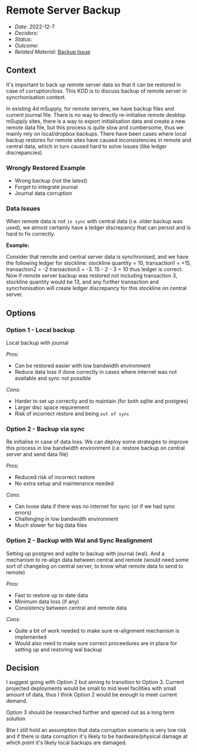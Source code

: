 # Remote Server Backup

- *Date*: 2022-12-7
- *Deciders*: 
- *Status*: 
- *Outcome*: 
- *Related Material*: [Backup Issue](https://github.com/openmsupply/open-msupply/issues/767)

## Context

It's important to back up remote server data so that it can be restored in case of corruption/loss. This KDD is to discuss backup of remote server in syncrhonisation context.

In existing 4d mSupply, for remote servers, we have backup files and current journal file. There is no way to directly re-initialise remote desktop mSupply sites, there is a way to export initialisation data and create a new remote data file, but this process is quite slow and cumbersome, thus we mainly rely on local/dropbox backups. There have been cases where local backup restores for remote sites have caused inconsistencies in remote and central data, which in turn caused hard to solve issues (like ledger discrepancies)

### Wrongly Restored Example

* Wrong backup (not the latest)
* Forget to integrate journal
* Journal data corruption

### Data Issues

When remote data is not `in sync` with central data (i.e. older backup was used), we almost certainly have a ledger discrepancy that can persist and is hard to fix correctly. 

**Example:**

Consider that remote and central server data is synchronised, and we have the following ledger for stockline: stockline quantity = 10, transaction1 = +15, transaction2 = -2 transaction3 = -3. 15 - 2 - 3 = 10 thus ledger is correct. Now if remote server backup was restored not including transaction 3, stockline quantity would be 13, and any further transaction and syncrhonisation will create ledger discrepancy for this stockline on central server.

## Options

### Option 1 - Local backup

Local backup with journal

*Pros:*
- Can be restored easier with low bandwidth environment
- Reduce data loss if done correctly in cases where internet was not available and sync not possible

*Cons:*
- Harder to set up correctly and to maintain (for both sqlite and postgres)
- Larger disc space requirement 
- Risk of incorrect restore and being `out of sync`

### Option 2 - Backup via sync

Re initialise in case of data loss. We can deploy some strategies to improve this process in low bandwidth environment (i.e. restore backup on central server and send data file)

*Pros:*
- Reduced risk of incorrect restore
- No extra setup and maintenance needed

*Cons:*
- Can loose data if there was no internet for sync (or if we had sync errors)
- Challenging in low bandwidth environment
- Much slower for big data files

### Option 2 - Backup with Wal and Sync Realignment

Setting up postgres and sqlite to backup with journal (wal). And a mechanism to re-align data between central and remote (would need some sort of changelog on central server, to know what remote data to send to remote)

*Pros:*
- Fast to restore up to date data
- Minimum data loss (if any)
- Consistency between central and remote data

*Cons:*
- Quite a bit of work needed to make sure re-alignment mechanism is implemented
- Would also need to make sure correct proceedures are in place for setting up and restoring wal backup

## Decision

I suggest going with Option 2 but aiming to transition to Option 3. Current projected deployments would be small to mid level facilities with small amount of data, thus I think Option 2 would be enough to meet current demand.

Option 3 should be researched further and speced out as a long term solution

Btw I still hold an assumption that data corruption scenario is very low risk and if there is data corruption it's likely to be hardware/physical damage at which point it's likely local backups are damaged.